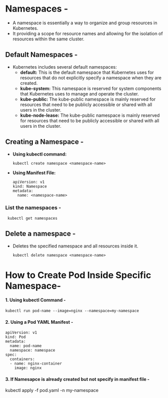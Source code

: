 # Namespaces -
- A namespace is essentially a way to organize and group resources in Kubernetes.
- It providing a scope for resource names and allowing for the isolation of resources within the same cluster.

##  Default Namespaces -
- Kubernetes includes several default namespaces:
  - **default:** This is the default namespace that Kubernetes uses for resources that do not explicitly specify a namespace when they are created.
  - **kube-system:**  This namespace is reserved for system components that Kubernetes uses to manage and operate the cluster.
  - **kube-public:** The kube-public namespace is mainly reserved for resources that need to be publicly accessible or shared with all users in the cluster.
  - **kube-node-lease:** The kube-public namespace is mainly reserved for resources that need to be publicly accessible or shared with all users in the cluster.
 
## Creating a Namespace -
- **Using kubectl command:**

      kubectl create namespace <namespace-name>


- **Using Manifest File:**

      apiVersion: v1
      kind: Namespace
      metadata:
        name: <namespace-name>

### List the namespaces -

     kubectl get namespaces

## Delete a namespace -
- Deletes the specified namespace and all resources inside it.

      kubectl delete namespace <namespace-name>

# How to Create Pod Inside Specific Namespace- 
#### 1. Using kubectl Command -

    kubectl run pod-name --image=nginx --namespace=my-namespace


#### 2. Using a Pod YAML Manifest -

    apiVersion: v1
    kind: Pod
    metadata:
      name: pod-name
      namespace: namespace
    spec:
      containers:
      - name: nginx-container
        image: nginx


#### 3. If Namesapce is already created but not specify in manifest file -

   kubectl apply -f pod.yaml -n my-namespace








